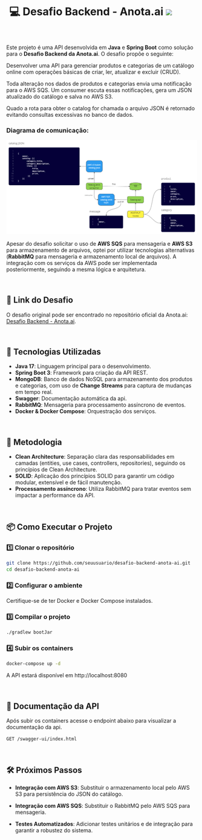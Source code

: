 
<div style="padding: 8px; display: flex; align-items: center;">
  <h1>💻 Desafio Backend - Anota.ai
    <img src="https://skillicons.dev/icons?i=java,spring,mongo,rabbitmq,docker">
  </h1>
</div>
<br>

Este projeto é uma API desenvolvida em **Java** e **Spring Boot** como solução para o **Desafio Backend da Anota.ai**. O desafio propõe o seguinte:

Desenvolver uma API para gerenciar produtos e categorias de um catálogo online
com operações básicas de criar, ler, atualizar e excluir (CRUD).

Toda alteração nos dados de produtos e categorias envia uma notificação para o AWS SQS. Um consumer escuta essas notificações, gera um JSON atualizado do catálogo e salva no AWS S3.

Quado a rota para obter o catalog for chamada o arquivo JSON é retornado evitando consultas excessivas no banco de dados.

### Diagrama de comunicação:

![Diagrama do Sistema](.github/diagrama.png)

Apesar do desafio solicitar o uso de **AWS SQS** para mensageria e **AWS S3** para armazenamento de arquivos, optei por utilizar tecnologias alternativas (**RabbitMQ** para mensageria e armazenamento local de arquivos). A integração com os serviços da AWS pode ser implementada posteriormente, seguindo a mesma lógica e arquitetura.

<br>

## 🔗 Link do Desafio
O desafio original pode ser encontrado no repositório oficial da Anota.ai:
[Desafio Backend - Anota.ai](https://github.com/githubanotaai/new-test-backend-nodejs).

<br>

## 🚀 Tecnologias Utilizadas

- **Java 17**: Linguagem principal para o desenvolvimento.
- **Spring Boot 3**: Framework para criação da API REST.
- **MongoDB**: Banco de dados NoSQL para armazenamento dos produtos e categorias, com uso de **Change Streams** para captura de mudanças em tempo real.
- **Swagger**: Documentação automática da api.
- **RabbitMQ**: Mensageria para processamento assíncrono de eventos.
- **Docker & Docker Compose**: Orquestração dos serviços.

<br>

## 📝 Metodologia

- **Clean Architecture**: Separação clara das responsabilidades em camadas (entities, use cases, controllers, repositories), seguindo os princípios de Clean Architecture.
- **SOLID**: Aplicação dos princípios SOLID para garantir um código modular, extensível e de fácil manutenção.
- **Processamento assíncrono**: Utiliza RabbitMQ para tratar eventos sem impactar a performance da API.

<br>

## 📦 Como Executar o Projeto

### 1️⃣ Clonar o repositório

```sh
git clone https://github.com/seuusuario/desafio-backend-anota-ai.git
cd desafio-backend-anota-ai
```

### 2️⃣ Configurar o ambiente
Certifique-se de ter Docker e Docker Compose instalados.

### 3️⃣ Compilar o projeto
```sh
./gradlew bootJar
```

### 4️⃣ Subir os containers
```sh
docker-compose up -d
```
A API estará disponível em http://localhost:8080

<br>

## 📌 Documentação da API
Após subir os containers acesse o endpoint abaixo para visualizar a documentação da api.

```
GET /swagger-ui/index.html
```

<br>

## 🛠️ Próximos Passos
- **Integração com AWS S3**: Substituir o armazenamento local pelo AWS S3 para persistência do JSON do catálogo.

- **Integração com AWS SQS**: Substituir o RabbitMQ pelo AWS SQS para mensageria.

- **Testes Automatizados**: Adicionar testes unitários e de integração para garantir a robustez do sistema.
